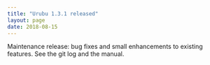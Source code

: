 ```yaml
---
title: "Urubu 1.3.1 released"
layout: page 
date: 2018-08-15
---
```


Maintenance release: bug fixes and small enhancements to existing features.
See the git log and the manual.
